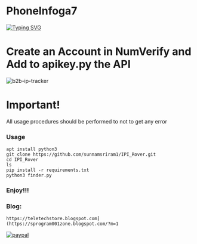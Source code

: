 # PhoneInfoga7




[![Typing SVG](https://readme-typing-svg.demolab.com?font=Fira+Code&pause=1000&color=FF2C10&background=31FF9400&width=435&lines=Create+an+Account+in+NumVerify%F0%9F%A4%9F)](https://git.io/typing-svg)
# Create an Account in NumVerify and Add to apikey.py the API

![b2b-ip-tracker](https://images.app.goo.gl/gZZqyKYQ86bKkUgv9)


# Important!

All usage procedures should be performed to not to get any error

### Usage
```
apt install python3
git clone https://github.com/sunnamsriram1/IPI_Rover.git
cd IPI_Rover
ls
pip install -r requirements.txt
python3 finder.py
```
### Enjoy!!!

### Blog:
```
https://teletechstore.blogspot.com](https://sprogram001zone.blogspot.com/?m=1
```

[![paypal](https://www.paypalobjects.com/en_US/i/btn/btn_donateCC_LG.gif)](https://paypal.me/Sunnam01ram)
